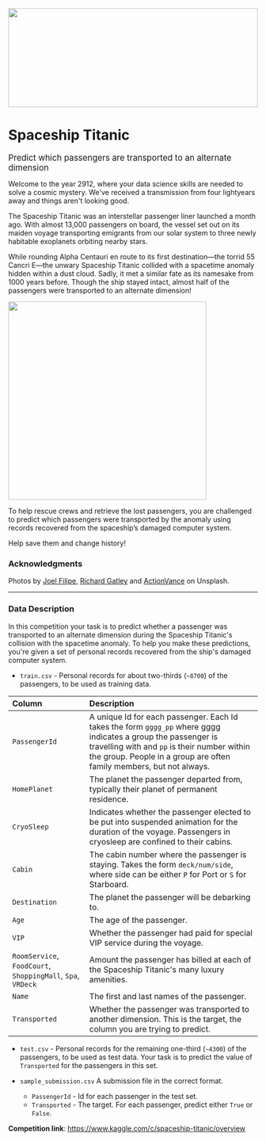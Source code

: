 <img src="https://images.unsplash.com/photo-1534996858221-380b92700493?ixlib=rb-1.2.1&ixid=MnwxMjA3fDB8MHxwaG90by1wYWdlfHxr8fGVufDB8fHx8&auto=format&fit=crop&w=1631&q=80" width="100%" height=200px>

# Spaceship Titanic

<big>Predict which passengers are transported to an alternate dimension</big>


Welcome to the year 2912, where your data science skills are needed to solve a cosmic mystery. We've received a transmission from four lightyears away and things aren't looking good.

The Spaceship Titanic was an interstellar passenger liner launched a month ago. With almost 13,000 passengers on board, the vessel set out on its maiden voyage transporting emigrants from our solar system to three newly habitable exoplanets orbiting nearby stars.

While rounding Alpha Centauri en route to its first destination—the torrid 55 Cancri E—the unwary Spaceship Titanic collided with a spacetime anomaly hidden within a dust cloud. Sadly, it met a similar fate as its namesake from 1000 years before. Though the ship stayed intact, almost half of the passengers were transported to an alternate dimension!

<img src="https://storage.googleapis.com/kaggle-media/competitions/Spaceship%20Titanic/joel-filipe-QwoNAhbmLLo-unsplash.jpg" width=400>

To help rescue crews and retrieve the lost passengers, you are challenged to predict which passengers were transported by the anomaly using records recovered from the spaceship’s damaged computer system.

Help save them and change history!

### Acknowledgments
Photos by [Joel Filipe](https://unsplash.com/@joelfilip?utm_source=unsplash&utm_medium=referral&utm_content=creditCopyText), [Richard Gatley](https://unsplash.com/@uncle_rickie?utm_source=unsplash&utm_medium=referral&utm_content=creditCopyText) and [ActionVance](https://unsplash.com/@actionvance?utm_source=unsplash&utm_medium=referral&utm_content=creditCopyText) on Unsplash.

---

### Data Description
In this competition your task is to predict whether a passenger was transported to an alternate dimension during the Spaceship Titanic's collision with the spacetime anomaly. To help you make these predictions, you're given a set of personal records recovered from the ship's damaged computer system.

- `train.csv` - Personal records for about two-thirds (`~8700`) of the passengers, to be used as training data.

|Column|Description|
|:-----|:----------|
|`PassengerId`|A unique Id for each passenger. Each Id takes the form `gggg_pp` where gggg indicates a group the passenger is travelling with and `pp` is their number within the group. People in a group are often family members, but not always.|
|`HomePlanet `|The planet the passenger departed from, typically their planet of permanent residence.|.
|`CryoSleep`|Indicates whether the passenger elected to be put into suspended animation for the duration of the voyage. Passengers in cryosleep are confined to their cabins.|
|`Cabin`|The cabin number where the passenger is staying. Takes the form `deck/num/side`, where side can be either `P` for Port or `S` for Starboard.|
|`Destination`|The planet the passenger will be debarking to.|
|`Age`|The age of the passenger.|
|`VIP`|Whether the passenger had paid for special VIP service during the voyage.|
|`RoomService`, `FoodCourt`, `ShoppingMall`, `Spa`, `VRDeck`|Amount the passenger has billed at each of the Spaceship Titanic's many luxury amenities.|
|`Name`|The first and last names of the passenger.|
|`Transported`|Whether the passenger was transported to another dimension. This is the target, the column you are trying to predict.|

- `test.csv` - Personal records for the remaining one-third (`~4300`) of the passengers, to be used as test data. Your task is to predict the value of `Transported` for the passengers in this set.

- `sample_submission.csv` A submission file in the correct format.
  - `PassengerId` - Id for each passenger in the test set.
  - `Transported` - The target. For each passenger, predict either `True` or `False`.


**Competition link**: https://www.kaggle.com/c/spaceship-titanic/overview